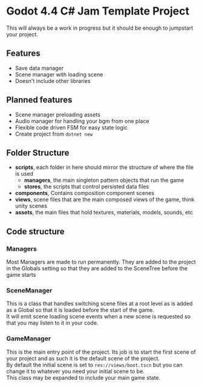 # Godot 4.4 C# Jam Template Project

This will always be a work in progress but it should be enough to jumpstart your project.

## Features
- Save data manager
- Scene manager with loading scene
- Doesn't include other libraries

## Planned features
- Scene manager preloading assets
- Audio manager for handling your bgm from one place
- Flexible code driven FSM for easy state logic
- Create project from `dotnet new`

## Folder Structure
- **scripts**, each folder in here should mirror the structure of where the file is used
  - **managers**, the main singleton pattern objects that run the game
  - **stores**, the scripts that control persisted data files
- **components**, Contains composition component scenes
- **views**, scene files that are the main composed views of the game, think unity scenes
- **assets**, the main files that hold textures, materials, models, sounds, etc

## Code structure
### Managers
Most Managers are made to run permanently. They are added to the project in the Globals setting so that they are added to the SceneTree before the game starts

### SceneManager
This is a class that handles switching scene files at a root level as is added as a Global so that it is loaded before the start of the game.<br>
It will emit scene loading scene events when a new scene is requested so that you may listen to it in your code.

### GameManager
This is the main entry point of the project. Its job is to start the first scene of your project and as such it is the default scene of the project.<br>
By default the initial scene is set to `res://views/boot.tscn` but you can change it to whatever you need your initial scene to be. <br>
This class may be expanded to include your main game state.
